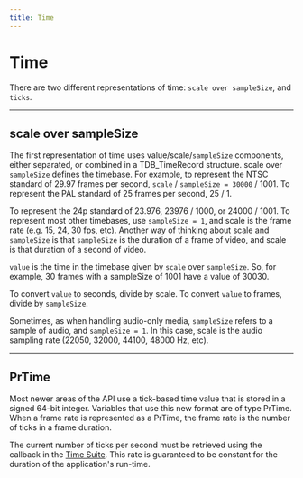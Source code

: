 ```yaml
---
title: Time
---
```

# Time

There are two different representations of time: `scale over sampleSize`, and `ticks`.

---

## scale over sampleSize

The first representation of time uses value/scale/`sampleSize` components, either separated, or combined in a TDB_TimeRecord structure. scale over `sampleSize` defines the timebase. For example, to represent the NTSC standard of 29.97 frames per second, `scale` / `sampleSize = 30000` / 1001. To represent the PAL standard of 25 frames per second, 25 / 1.

To represent the 24p standard of 23.976, 23976 / 1000, or 24000 / 1001. To represent most other timebases, use `sampleSize = 1`, and scale is the frame rate (e.g. 15, 24, 30 fps, etc). Another way of thinking about scale and `sampleSize` is that `sampleSize` is the duration of a frame of video, and scale is that duration of a second of video.

`value` is the time in the timebase given by `scale` over `sampleSize`. So, for example, 30 frames with a sampleSize of 1001 have a value of 30030.

To convert `value` to seconds, divide by scale. To convert `value` to frames, divide by `sampleSize`.

Sometimes, as when handling audio-only media, `sampleSize` refers to a sample of audio, and `sampleSize = 1`. In this case, scale is the audio sampling rate (22050, 32000, 44100, 48000 Hz, etc).

---

## PrTime

Most newer areas of the API use a tick-based time value that is stored in a signed 64-bit integer. Variables that use this new format are of type PrTime. When a frame rate is represented as a PrTime, the frame rate is the number of ticks in a frame duration.

The current number of ticks per second must be retrieved using the callback in the [Time Suite](sweetpea-suites.md#time-suite). This rate is guaranteed to be constant for the duration of the application's run-time.
